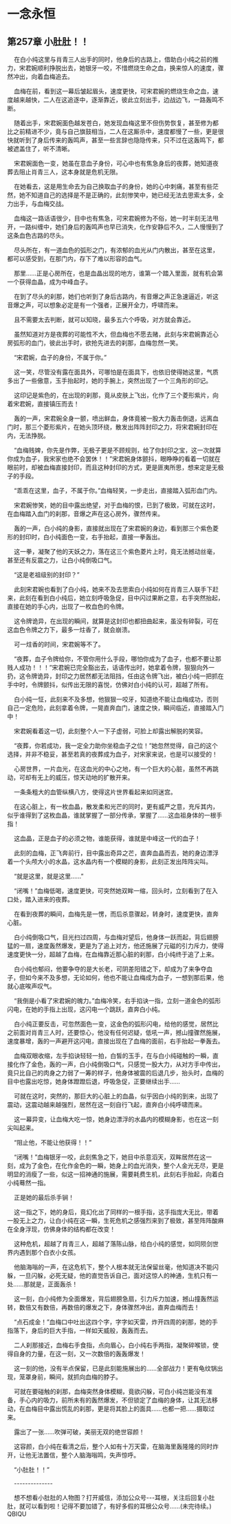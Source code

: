 # 一念永恒 
 ## 第257章 小肚肚！！
     在白小纯这里与肖青三人出手的同时，他身后的古路上，借助白小纯之前的推力，宋君婉顺利挣脱出去，她银牙一咬，不惜燃烧生命之血，换来惊人的速度，骤然冲出，向着血梅追去。

    血梅在前，看到这一幕后皱起眉头，速度更快，可宋君婉的燃烧生命之血，速度越来越快，二人在这追逐中，逐渐靠近，彼此立刻出手，边战边飞，一路轰鸣不断。

    随着出手，宋君婉面色越发苍白，她发现血梅这里不但伤势恢复，甚至修为都比之前精进不少，竟与自己旗鼓相当，二人在这厮杀中，速度都慢了一些，更是很快就听到了身后传来的轰鸣声，甚至一些言辞也隐隐传来，只不过在这轰鸣下，都被遮盖住了，听不清晰。

    宋君婉面色一变，她虽在意血子身份，可心中也有焦急身后的夜葬，她知道夜葬去阻止肖青三人，这本身就是危机无限。

    在她看去，这是用生命去为自己换取血子的身份，她的心中刺痛，甚至有些茫然，她不知道自己的选择是不是正确的，此刻惨笑中，她已经无法去思索太多，全力出手，与血梅交战。

    血梅这一路话语很少，目中也有焦急，可宋君婉修为不俗，她一时半刻无法甩开，一路纠缠中，她们身后的轰鸣声也早已消失，化作安静后不久，二人慢慢到了这条血色古路的尽头。

    尽头所在，有一道血色的弧形之门，有浓郁的血光从门内散出，甚至在这里，都可以感受到，在那门内，存下了难以形容的血气。

    那里……正是心房所在，也是血晶出现的地方，谁第一个踏入里面，就有机会第一个获得血晶，成为中峰血子。

    在到了尽头的刹那，她们也听到了身后古路内，有音爆之声正急速逼近，听这音爆之声，可以想象必定是有一个强者，正展开全力，呼啸而来。

    且不需要太去判断，就可以知晓，最多五六个呼吸，对方就会靠近。

    虽然知道对方是夜葬的可能性不大，但血梅也不愿去赌，此刻与宋君婉靠近心房弧形的血门，彼此出手时，欲抢先进去的刹那，血梅忽然一笑。

    “宋君婉，血子的身份，不属于你。”

    这一笑，尽管没有露在面具外，可哪怕是在面具下，也依旧使得她这里，气质多出了一些傲意，玉手抬起时，她的手腕上，突然出现了一个三角形的印记。

    这印记是紫色的，在出现的刹那，竟从皮肤上飞出，化作了三个菱形紫片，向着宋君婉，直接镇压而去！

    轰的一声，宋君婉全身一颤，喷出鲜血，身体竟被一股大力轰击倒退，远离血门时，那三个菱形紫片，在她头顶环绕，散发出阵阵封印之力，将宋君婉封印在内，无法挣脱。

    “血梅贱婢，你先是作弊，无极子更是不顾规则，给了你封印之宝，这一次就算你成为血子，我宋家也绝不会罢休！！”宋君婉身体颤抖，眼睁睁的看着一切就在眼前时，却被血梅直接封印，而且这种封印的方式，更是匪夷所思，想来定是无极子的手段。

    “乖乖在这里，血子，不属于你。”血梅轻笑，一步走出，直接踏入弧形血门内。

    宋君婉惨笑，她的目中露出绝望，对于血梅的恨，已到了极致，可就在这时，在血梅踏入血门的刹那，音爆之声在这心房外，骤然传来。

    轰的一声，白小纯的身影，直接就出现在了宋君婉的身边，看到那三个紫色菱形的封印时，白小纯面色一变，右手抬起，直接一拳轰出。

    这一拳，凝聚了他的天妖之力，落在这三个紫色菱片上时，竟无法撼动丝毫，甚至还有反震之力，让白小纯倒吸口气。

    “这是老祖级别的封印？”

    此刻宋君婉也看到了白小纯，她来不及去思索白小纯如何在肖青三人联手下赶来，此刻在看到白小纯后，她立刻呼吸急促，目中闪过果断之意，右手突然抬起，直接在她的手心内，出现了一枚血色的令牌。

    这令牌诡异，在出现的瞬间，就算是这封印也都扭曲起来，虽没有碎裂，可在这血色令牌之力下，最多一炷香了，就会崩溃。

    可一炷香的时间，宋君婉等不了。

    “夜葬，血子令牌给你，不管你用什么手段，哪怕你成为了血子，也都不要让那贱人成功！！！”宋君婉已完全豁出去，话语传出时，她拿着令牌，狠狠向外一扔，这令牌诡异，封印之力居然都无法阻挡，任由这令牌飞出，被白小纯一把抓在手中时，令牌颤抖，似传出无限的喜悦，仿佛对白小纯的认可，超越了所有。

    白小纯一怔，此刻来不及多想，他狠狠一咬牙，知道绝不能让血梅成功，否则自己一定危险，此刻拿着令牌，一晃直奔血门，速度之快，瞬间临近，直接踏入门中！

    宋君婉看着这一切，此刻整个人一下子虚弱，可脸上却露出解脱的笑容。

    “夜葬，你若成功，我一定全力助你坐稳血子之位！”她忽然觉得，自己的这个选择，并非不稳妥，甚至若真的夜葬成为血子，对宋家来说，也是可以接受的！

    心房世界，一片血光，在这血光的中心之地，有一个巨大的心脏，虽然不再跳动，可却有无上的威压，惊天动地的扩散开来。

    一条条粗大的血管纵横八方，使得这片世界看起来如同迷宫。

    在这心脏上，有一枚血晶，散发柔和光芒的同时，更有威严之意，充斥其内，似乎谁得到了这枚血晶，谁就掌握了一部分传承，掌握了……这血祖身体的一根手指！

    这血晶，正是血子的必须之物，谁能获得，谁就是中峰这一代的血子！

    此刻的血梅，正飞奔前行，目中露出奇异之芒，直奔血晶而去，她的身边漂浮着一个头颅大小的水晶，这水晶内有一个模糊的身影，此刻正发出阵阵尖叫。

    “就是这里，就是这里……”

    “闭嘴！”血梅低喝，速度更快，可突然她双眸一缩，回头时，立刻看到了在入口处，踏入进来的夜葬。

    在看到夜葬的瞬间，血梅先是一愣，而后杀意骤起，转身时，速度更快，直奔心脏。

    白小纯倒吸口气，目光扫过四周，与血梅对望后，他身体一跃而起，背后翅膀猛的一扇，速度轰然爆发，更是为了追上对方，他还施展了元磁的引力斥力，使得速度更快一分，超越了血梅，在血梅靠近那心脏的刹那，白小纯终于追了上来。

    白小纯也郁闷，他要争夺的是大长老，可阴差阳错之下，却成为了来争夺血子，但如今来不及多想，无论如何，他也不能让血梅成为血子，一想到那后果，他就心底唉声叹气。

    “我倒是小看了宋君婉的魄力。”血梅冷笑，右手掐诀一指，立刻一道金色的弧形闪电，在她的手指上出现，这闪电一个跳跃，直奔白小纯。

    白小纯正要反击，可忽然面色一变，这金色的弧形闪电，给他的感觉，居然比之前面对肖青三人时，还要惊心，他没有任何迟疑，低吼一声，撼山撞骤然施展，速度暴增，轰的一声避开这闪电，直接出现在了血梅的面前，右手抬起一拳轰去。

    血梅双眼收缩，左手掐诀轻轻一拍，白皙的玉手，在与白小纯碰触的一瞬，直接化作了金色，轰的一声，白小纯倒吸口气，只感觉一股大力，从对方手中传出，竟只比自己的肉身之力弱了一筹的样子，他身体被震的后退几步，抬头时，血梅的目中也露出吃惊，她身体蹬蹬后退，呼吸急促，正要继续出手……

    可就在这时，突然的，那巨大的心脏上的血晶，似乎因白小纯的到来，出现了震动，这震动越来越强烈，居然在这一刻自行飞起，直奔白小纯呼啸而来。

    这一幕异变，让血梅大吃一惊，她身边漂浮的水晶内的模糊身影，也在这一刻尖叫起来。

    “阻止他，不能让他获得！！”

    “闭嘴！”血梅银牙一咬，此刻焦急之下，她目中杀意滔天，双眸居然在这一刻，成为了金色，在化作金色的一瞬，她身上的血光消失，整个人金光无尽，更是明显的消瘦了一些，似这一招神通的施展，需要耗费生机，此刻右手抬起，向着白小纯蓦然一指。

    正是她的最后杀手锏！

    这一指之下，她的身后，竟幻化出了同样的一根手指，这手指庞大无比，带着一股无上之力，让白小纯在这一瞬，生死危机之感强烈来到了极致，甚至阵阵酸麻在全身浮现，仿佛身体的结构都在改变！

    这种危机，超越了肖青三人，超越了落陈山脉，给白小纯的感觉，如同陨剑世界内遇到那个白衣小女孩。

    他脑海嗡的一声，在这危机下，整个人根本就无法保留丝毫，他知道决不能闪躲，一旦闪躲，必死无疑，他的直觉告诉自己，面对这惊人的神通，生机只有一处……那就是，正面轰杀！

    这一刻，白小纯修为全面爆发，背后翅膀急扇，引力斥力加速，撼山撞轰然运转，数倍又有数倍，再数倍的爆发之下，身体骤然冲出，直奔血梅而去！

    “点石成金！”血梅口中吐出这四个字，字字如天雷，炸开四周的刹那，她的手指落下，身后的巨大手指，一样如天威般，轰轰而去。

    二人刹那接近，血梅右手食指，点向眉心，白小纯右手两指，凝聚碎喉锁，使得自身的力量，在这一刻，又一次数倍的轰轰爆发！

    这一刻的他，没有半点保留，已是此刻能施展出的……全部战力！更有龟纹锅出现，笼罩身前，瞬间，就抓向血梅的脖子。

    可就在要碰触的刹那，血梅突然身体模糊，竟欲闪躲，可白小纯岂能没有准备，手心内的吸力，前所未有的轰然爆发，不但锁定了血梅的身体，让其无法移动，在血梅目中露出慌乱的刹那，更是将其脸上的面具……也都一把……摄取过来。

    露出了一张……吹弹可破，美丽无双的绝世容颜！

    这容颜，白小纯在看清之后，整个人如有十万天雷，在脑海里轰隆隆的同时炸开，让他无法置信，整个人脑海嗡鸣，失声惊呼。

    “小肚肚！！”

    --------------

    想不想看小肚肚的人物图？打开威信，添加公众号---耳根，关注后回复小肚肚，就可以看到啦！记得不要加错了，有好多假的耳根公众号……(未完待续。) 
QBIQU